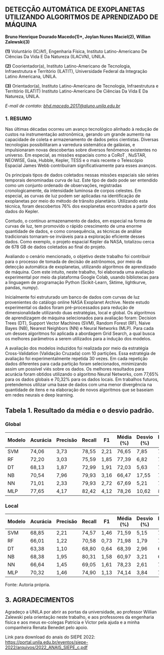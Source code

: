 ## DETECÇÃO AUTOMÁTICA DE EXOPLANETAS UTILIZANDO ALGORITMOS DE APRENDIZADO DE MÁQUINA

**Bruno Henrique Dourado Macedo(1)*, Joylan Nunes Maciel(2), Willian Zalewski(3)**

**(1)** Voluntário (IC/Af), Engenharia Física, Instituto Latino-Americano De Ciências Da Vida E Da Natureza (ILACVN), UNILA.

**(2)** Coorientador(a), Instituto Latino-Americano de Tecnologia, Infraestrutura e Território (ILATIT), Universidade Federal da Integração Latino Americana, UNILA.

**(3)** Orientador(a), Instituto Latino-Americano de Tecnologia, Infraestrutura e Território (ILATIT) Instituto Latino-Americano De Ciências Da Vida E Da Natureza, UNILA.

*E-mail de contato: bhd.macedo.2017@aluno.unila.edu.br*

### 1. RESUMO

Nas últimas décadas ocorreu um avanço tecnológico alinhado à redução de custos na instrumentação astronômica, gerando um grande aumento na capacidade de coleta e armazenamento de dados pelos cientistas. Diversas tecnologias possibilitaram a varredura sistemática de galáxias, e impulsionaram novas descobertas sobre diversos fenômenos existentes no universo. Em especial, as missões espaciais como a CoRoT , NuSTAR, NEOWISE, Gaia, Hubble, Kepler, TESS e o mais recente o Telescópio Espacial James Webb contribuíram significativamente para esses avanços.

Os principais tipos de dados coletados nessas missões espaciais são séries temporais denominadas curva de luz. Este tipo de dado pode ser entendido como um conjunto ordenado de observações, registradas cronologicamente, da intensidade luminosa de corpos celestes. Em especial, as curvas de luz podem ser aplicadas na identificação de exoplanetas por meio do método de trânsito planetário. Utilizando esta técnica, foram descobertos 76% dos exoplanetas encontrados a partir dos dados do Kepler.

Contudo, o contínuo armazenamento de dados, em especial na forma de curvas de luz, tem promovido o rápido crescimento de uma enorme quantidade de dados, e como consequência, as técnicas de análise tradicionais tornaram-se inviáveis para a exploração eficiente desses dados. Como exemplo, o projeto espacial Kepler da NASA, totalizou cerca de 678 GB de dados coletados ao final do projeto.

Avaliando o cenário mencionado, o objetivo deste trabalho foi contribuir para o processo de tomada de decisão de astrônomos, por meio da detecção automática de exoplanetas, utilizando algoritmos de aprendizado de máquina. Com este intuito, neste trabalho, foi elaborada uma avaliação experimental por meio da plataforma Google Colab, usando bibliotecas para a linguagem de programação Python (Scikit-Learn, Sktime, lightkurve, pandas, numpy).

Inicialmente foi estruturado um banco de dados com curvas de luz provenientes do catálogo online NASA Exoplanet Archive. Neste estudo experimental os dados foram pré-processados para redução de dimensionalidade utilizando duas estratégias, local e global. Os algoritmos de aprendizagem de máquina selecionados para avaliação foram: Decision Trees (DT), Support Vector Machines (SVM), Random Forest (RF), Naive Bayes (NB), Nearest Neighbors (NN) e Neural Networks (MLP). Para cada um desses algoritmos foi aplicada a abordagem Grid Search, a qual busca os melhores parâmetros a serem utilizados para a indução dos modelos.

A avaliação dos modelos induzidos foi realizada por meio da estratégia Cross-Validation (Validação Cruzada) com 10 partições. Essa estratégia de avaliação foi experimentalmente repetida 30 vezes. Em cada repetição dados diferentes para cada partição foram selecionados, minimizando assim um possível viés sobre os dados. Os melhores resultados para acurácia foram obtidos utilizando o algoritmo Neural Networks, com 77,65% para os dados globais e 70,32% para os dados locais. Em trabalhos futuros, pretendemos utilizar uma base de dados com uma menor divergência na quantidade de itens e na elaboração de novos algoritmos que se baseiam em redes neurais e deep learning.

## Tabela 1. Resultado da média e o desvio padrão.

### Global

| Modelo | Acurácia | Precisão | Recall | F1    | Média (%) | Desvio (%) | Média (%) | Desvio (%) |
|--------|---------|----------|--------|-------|-----------|------------|-----------|------------|
| SVM    | 74,06   | 3,73     | 78,55  | 2,21  | 76,65     | 7,85       | 77,39     | 4,18       |
| RF     | 72,20   | 3,03     | 75,59  | 1,85  | 77,39     | 6,82       | 76,48     | 3,54       |
| DT     | 68,13   | 1,87     | 72,99  | 1,91  | 72,03     | 5,63       | 72,54     | 2,60       |
| NB     | 70,54   | 7,96     | 79,93  | 3,16  | 66,47     | 17,55      | 71,30     | 10,97      |
| NN     | 71,01   | 2,33     | 79,93  | 2,72  | 67,69     | 5,21       | 73,15     | 2,87       |
| MLP    | 77,65   | 4,17     | 82,42  | 4,12  | 78,26     | 10,62      | 80,39     | 4,83       |

### Local

| Modelo | Acurácia | Precisão | Recall | F1    | Média (%) | Desvio (%) | Média (%) | Desvio (%) |
|--------|---------|----------|--------|-------|-----------|------------|-----------|------------|
| SVM    | 68,85   | 2,21     | 74,57  | 1,46  | 71,59     | 5,15       | 72,52     | 2,83       |
| RF     | 66,01   | 1,22     | 70,58  | 0,73  | 71,98     | 1,79       | 71,26     | 1,27       |
| DT     | 63,38   | 1,10     | 68,80  | 0,64  | 68,39     | 2,96       | 68,68     | 1,62       |
| NB     | 68,38   | 1,95     | 80,31  | 1,58  | 60,97     | 3,21       | 69,27     | 2,41       |
| NN     | 66,64   | 1,45     | 69,05  | 1,61  | 78,23     | 2,61       | 73,31     | 1,14       |
| MLP    | 70,32   | 1,46     | 74,90  | 1,13  | 74,14     | 3,84       | 74,17     | 1,76       |

Fonte: Autoria própria.

## 3. AGRADECIMENTOS

Agradeço a UNILA por abrir as portas da universidade, ao professor Willian Zalewski pela orientação
neste trabalho, e aos professores da engenharia física e aos meus ex-colegas Patricia e Victor pela
ajuda e a minha companheira Renata Benedet pelo apoio.

Link para download do anais do SIEPE 2022: https://portal.unila.edu.br/eventos/siepe-2022/arquivos/2022_ANAIS_SIEPE_c.pdf
